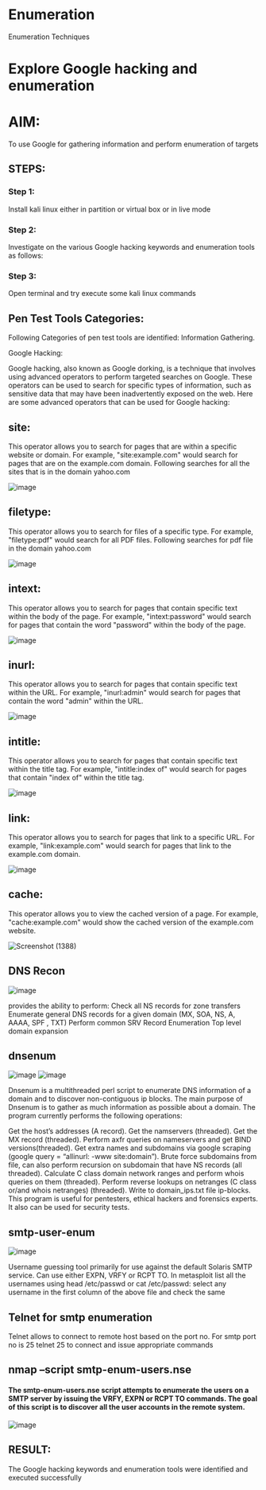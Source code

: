 # Enumeration
Enumeration Techniques

# Explore Google hacking and enumeration 

# AIM:

To use Google for gathering information and perform enumeration of targets

## STEPS:

### Step 1:

Install kali linux either in partition or virtual box or in live mode

### Step 2:

Investigate on the various Google hacking keywords and enumeration tools as follows:


### Step 3:
Open terminal and try execute some kali linux commands

## Pen Test Tools Categories:  

Following Categories of pen test tools are identified:
Information Gathering.

Google Hacking:

Google hacking, also known as Google dorking, is a technique that involves using advanced operators to perform targeted searches on Google. These operators can be used to search for specific types of information, such as sensitive data that may have been inadvertently exposed on the web. Here are some advanced operators that can be used for Google hacking:

## site: 
This operator allows you to search for pages that are within a specific website or domain. For example, "site:example.com" would search for pages that are on the example.com domain.
Following searches for all the sites that is in the domain yahoo.com

![image](https://github.com/VARSHINI22009118/Enumeration/assets/119401150/d4271e2a-20a0-42e7-a3d3-589da3ad4a88)

## filetype: 
This operator allows you to search for files of a specific type. For example, "filetype:pdf" would search for all PDF files.
Following searches for pdf file in the domain yahoo.com

![image](https://github.com/VARSHINI22009118/Enumeration/assets/119401150/52683c53-a2fb-45d7-87fb-bc7ec734072b)


## intext: 
This operator allows you to search for pages that contain specific text within the body of the page. For example, "intext:password" would search for pages that contain the word "password" within the body of the page.

![image](https://github.com/VARSHINI22009118/Enumeration/assets/119401150/b01de9d9-1987-4e99-8683-805e432b5ffc)



## inurl: 
This operator allows you to search for pages that contain specific text within the URL. For example, "inurl:admin" would search for pages that contain the word "admin" within the URL.

![image](https://github.com/VARSHINI22009118/Enumeration/assets/119401150/16f47ada-45a5-4433-8692-2b380b0049a8)




## intitle:
This operator allows you to search for pages that contain specific text within the title tag. For example, "intitle:index of" would search for pages that contain "index of" within the title tag.

![image](https://github.com/VARSHINI22009118/Enumeration/assets/119401150/4cc6617b-c2ca-470b-8f19-d98135e4debc)


## link: 
This operator allows you to search for pages that link to a specific URL. For example, "link:example.com" would search for pages that link to the example.com domain.

![image](https://github.com/VARSHINI22009118/Enumeration/assets/119401150/4aa64017-383f-43da-91b6-f33141c369c6)


## cache: 
This operator allows you to view the cached version of a page. For example, "cache:example.com" would show the cached version of the example.com website.

![Screenshot (1388)](https://github.com/VARSHINI22009118/Enumeration/assets/119401150/34df901d-496b-4d17-94c2-c7677fb6e73b)

## DNS Recon
![image](https://github.com/VARSHINI22009118/Enumeration/assets/119401150/adb34cb9-8c3b-4331-8396-fa6456e555b1)

provides the ability to perform:
Check all NS records for zone transfers
Enumerate general DNS records for a given domain (MX, SOA, NS, A, AAAA, SPF , TXT)
Perform common SRV Record Enumeration
Top level domain expansion

## dnsenum
![image](https://github.com/VARSHINI22009118/Enumeration/assets/119401150/ccdab9f4-11ce-4f8d-b3f5-0d0801e3329c)
![image](https://github.com/VARSHINI22009118/Enumeration/assets/119401150/773e6e9f-3eae-4b7e-9aad-d801478d6046)

Dnsenum is a multithreaded perl script to enumerate DNS information of a domain and to discover non-contiguous ip blocks. The main purpose of Dnsenum is to gather as much information as possible about a domain. The program currently performs the following operations:

Get the host’s addresses (A record).
Get the namservers (threaded).
Get the MX record (threaded).
Perform axfr queries on nameservers and get BIND versions(threaded).
Get extra names and subdomains via google scraping (google query = “allinurl: -www site:domain”).
Brute force subdomains from file, can also perform recursion on subdomain that have NS records (all threaded).
Calculate C class domain network ranges and perform whois queries on them (threaded).
Perform reverse lookups on netranges (C class or/and whois netranges) (threaded).
Write to domain_ips.txt file ip-blocks.
This program is useful for pentesters, ethical hackers and forensics experts. It also can be used for security tests.


## smtp-user-enum
![image](https://github.com/VARSHINI22009118/Enumeration/assets/119401150/d69570e4-961f-4f4a-a697-3bbc44a73635)

Username guessing tool primarily for use against the default Solaris SMTP service. Can use either EXPN, VRFY or RCPT TO.
In metasploit list all the usernames using head /etc/passwd or cat /etc/passwd:
select any username in the first column of the above file and check the same
## Telnet for smtp enumeration
Telnet allows to connect to remote host based on the port no. For smtp port no is 25
telnet <host address> 25 to connect
and issue appropriate commands

## nmap –script smtp-enum-users.nse <hostname>

#### The smtp-enum-users.nse script attempts to enumerate the users on a SMTP server by issuing the VRFY, EXPN or RCPT TO commands. The goal of this script is to discover all the user accounts in the remote system.


![image](https://github.com/VARSHINI22009118/Enumeration/assets/119401150/dfe562f3-03e8-4df5-8cbb-253c6639fdfc)


## RESULT:
The Google hacking keywords and enumeration tools were identified and executed successfully

